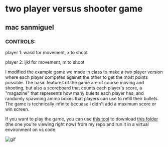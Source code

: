 # two player versus shooter game
## mac sanmiguel 

### CONTROLS:
player 1: wasd for movement, x to shoot

player 2: ijkl for movement, m to shoot

I modified the example game we made in class to make a two player version where each player competes against the other to get the most points possible.
The basic features of the game are of course moving and shooting, but also a scoreboard that counts each player's score, a "magazine" that represents how many bulelts each player has, and randomly spawning ammo boxes that players can use to refill their bullets.
The game is technically infinite becuase I didn't add a maximum score or win screen. 

If you want to play the game, you can use [this tool](https://download-directory.github.io/) to download [this folder](https://github.com/macizen/pyClassRepo/tree/main/pygame) (the one you're viewing right now) from my repo and run it in a virtual environment on vs code.

![gif](obama_game_clip.gif)
